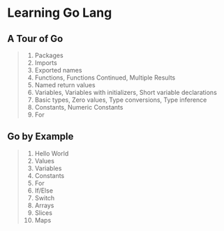 # Learning Go Lang

## A Tour of Go

> 1. Packages
> 1. Imports
> 1. Exported names
> 1. Functions, Functions Continued, Multiple Results
> 1. Named return values
> 1. Variables, Variables with initializers, Short variable declarations
> 1. Basic types, Zero values, Type conversions, Type inference
> 1. Constants, Numeric Constants
> 1. For

## Go by Example

> 1. Hello World
> 1. Values
> 1. Variables
> 1. Constants
> 1. For
> 1. If/Else
> 1. Switch
> 1. Arrays
> 1. Slices
> 1. Maps
